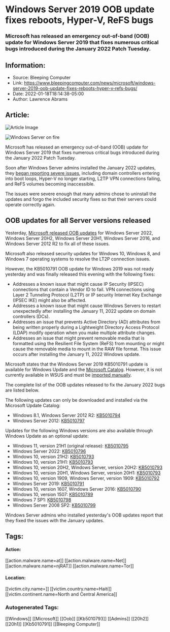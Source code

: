 # Windows Server 2019 OOB update fixes reboots, Hyper-V, ReFS bugs
### Microsoft has released an emergency out-of-band (OOB) update for Windows Server 2019 that fixes numerous critical bugs introduced during the January 2022 Patch Tuesday.

## Information:
+ Source: Bleeping Computer
+ Link: https://www.bleepingcomputer.com/news/microsoft/windows-server-2019-oob-update-fixes-reboots-hyper-v-refs-bugs/
+ Date: 2022-01-18T18:14:38-05:00
+ Author: Lawrence Abrams


## Article:
![Article Image](https://www.bleepstatic.com/content/hl-images/2022/01/13/windows-server-on-fire.jpg)

![Windows Server on fire](https://www.bleepstatic.com/content/hl-images/2022/01/13/windows-server-on-fire.jpg)


Microsoft has released an emergency out-of-band (OOB) update for Windows Server 2019 that fixes numerous critical bugs introduced during the January 2022 Patch Tuesday.


Soon after Windows Server admins installed the January 2022 updates, they [began reporting severe issues](https://www.bleepingcomputer.com/news/microsoft/new-windows-server-updates-cause-dc-boot-loops-break-hyper-v/), including domain controllers entering into boot loops, Hyper-V no longer starting, L2TP VPN connections failing, and ReFS volumes becoming inaccessible.


The issues were severe enough that many admins chose to uninstall the updates and forgo the included security fixes so that their servers could operate correctly again.


OOB updates for all Server versions released
--------------------------------------------


Yesterday, [Microsoft released OOB updates](https://www.bleepingcomputer.com/news/microsoft/microsoft-releases-emergency-fixes-for-windows-server-vpn-bugs/) for Windows Server 2022, Windows Server 20H2, Windows Server 20H1, Windows Server 2016, and Windows Server 2012 R2 to fix all of these issues.


Microsoft also released security updates for Windows 10, Windows 8, and Windows 7 operating systems to resolve the LT2P connection issues.


However, the KB5010791 OOB update for Windows 2019 was not ready yesterday and was finally released this evening with the following fixes:


* Addresses a known issue that might cause IP Security (IPSEC) connections that contain a Vendor ID to fail. VPN connections using Layer 2 Tunneling Protocol (L2TP) or IP security Internet Key Exchange (IPSEC IKE) might also be affected.
* Addresses a known issue that might cause Windows Servers to restart unexpectedly after installing the January 11, 2022 update on domain controllers (DCs).
* Addresses an issue that prevents Active Directory (AD) attributes from being written properly during a Lightweight Directory Access Protocol (LDAP) modify operation when you make multiple attribute changes.
* Addresses an issue that might prevent removable media that is formatted using the Resilient File System (ReFS) from mounting or might cause the removable media to mount in the RAW file format. This issue occurs after installing the January 11, 2022 Windows update.

Microsoft states that the Windows Server 2019 KB5010791 update is available for Windows Update and the [Microsoft Catalog](https://www.catalog.update.microsoft.com/Search.aspx?q=KB5010791). However, it is not currently available in WSUS and must be [imported manually](https://docs.microsoft.com/en-us/windows-server/administration/windows-server-update-services/manage/wsus-and-the-catalog-site#the-microsoft-update-catalog-site).


The complete list of the OOB updates released to fix the January 2022 bugs are listed below.


The following updates can only be downloaded and installed via the Microsoft Update Catalog:


* Windows 8.1, Windows Server 2012 R2: [KB5010794](https://support.microsoft.com/help/5010794)
* Windows Server 2012: [KB5010797](https://support.microsoft.com/help/5010797)

Updates for the following Windows versions are also available through Windows Update as an optional update:


* Windows 11, version 21H1 (original release): [KB5010795](https://support.microsoft.com/help/5010795)
* Windows Server 2022: [KB5010796](https://support.microsoft.com/help/5010796)
* Windows 10, version 21H2: [KB5010793](https://support.microsoft.com/help/5010793)
* Windows 10, version 21H1: [KB5010793](https://support.microsoft.com/help/5010793)
* Windows 10, version 20H2, Windows Server, version 20H2: [KB5010793](https://support.microsoft.com/help/5010793)
* Windows 10, version 20H1, Windows Server, version 20H1: [KB5010793](https://support.microsoft.com/help/5010793)
* Windows 10, version 1909, Windows Server, version 1909: [KB5010792](https://support.microsoft.com/help/5010792)
* Windows Server 2019: [KB5010791](https://support.microsoft.com/en-us/topic/january-18-2022-kb5010791-os-build-17763-2458-out-of-band-43697313-d8e0-4918-b6df-7f64d4d9a8cd)
* Windows 10, version 1607, Windows Server 2016: [KB5010790](https://support.microsoft.com/help/5010790)
* Windows 10, version 1507: [KB5010789](https://support.microsoft.com/help/5010789)
* Windows 7 SP1: [KB5010798](https://support.microsoft.com/help/5010798)
* Windows Server 2008 SP2: [KB5010799](https://support.microsoft.com/help/5010799)

Windows Server admins who installed yesterday's OOB updates report that they fixed the issues with the January updates.





## Tags:

#### Action:
[[action.malware.name=at]] [[action.malware.name=Net]] [[action.malware.name=njRAT]] [[action.malware.name=Tor]]

#### Location:
[[victim.city.name=]] [[victim.country.name=Haiti]] [[victim.continent.name=North and Central America]]

### Autogenerated Tags:
[[Windows]] [[Microsoft]] [[Oob]] [[Kb5010793]] [[Admins]] [[20h2]] [[20h1]] [[Kb5010791]] [[Bleeping Computer]]

